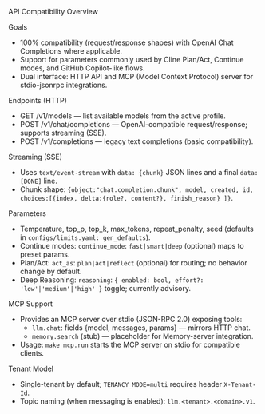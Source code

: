 API Compatibility Overview

Goals
- 100% compatibility (request/response shapes) with OpenAI Chat Completions where applicable.
- Support for parameters commonly used by Cline Plan/Act, Continue modes, and GitHub Copilot-like flows.
- Dual interface: HTTP API and MCP (Model Context Protocol) server for stdio-jsonrpc integrations.

Endpoints (HTTP)
- GET /v1/models — list available models from the active profile.
- POST /v1/chat/completions — OpenAI-compatible request/response; supports streaming (SSE).
- POST /v1/completions — legacy text completions (basic compatibility).

Streaming (SSE)
- Uses `text/event-stream` with `data: {chunk}` JSON lines and a final `data: [DONE]` line.
- Chunk shape: `{object:"chat.completion.chunk", model, created, id, choices:[{index, delta:{role?, content?}, finish_reason} ]}`.

Parameters
- Temperature, top_p, top_k, max_tokens, repeat_penalty, seed (defaults in `configs/limits.yaml: gen_defaults`).
- Continue modes: `continue_mode`: `fast|smart|deep` (optional) maps to preset params.
- Plan/Act: `act_as`: `plan|act|reflect` (optional) for routing; no behavior change by default.
- Deep Reasoning: `reasoning`: `{ enabled: bool, effort?: 'low'|'medium'|'high' }` toggle; currently advisory.

MCP Support
- Provides an MCP server over stdio (JSON-RPC 2.0) exposing tools:
  - `llm.chat`: fields {model, messages, params} — mirrors HTTP chat.
  - `memory.search` (stub) — placeholder for Memory-server integration.
- Usage: `make mcp.run` starts the MCP server on stdio for compatible clients.

Tenant Model
- Single-tenant by default; `TENANCY_MODE=multi` requires header `X-Tenant-Id`.
- Topic naming (when messaging is enabled): `llm.<tenant>.<domain>.v1`.

